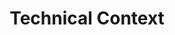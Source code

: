 ---
layout: default
title: Technical Context
has_children: true
permalink: /docs/technical-context
---